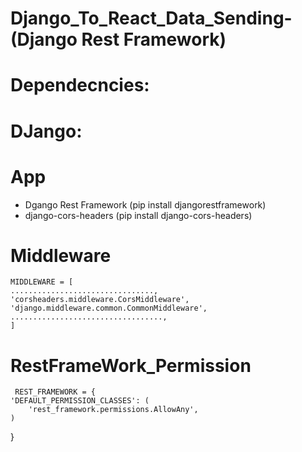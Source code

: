 # Django_To_React_Data_Sending-(Django Rest Framework)

# Dependecncies:

 # DJango:
 
 # App
 
  - Dgango Rest Framework (pip install djangorestframework)
  - django-cors-headers (pip install django-cors-headers)
  
  # Middleware
  
    MIDDLEWARE = [
    ................................,
    'corsheaders.middleware.CorsMiddleware',
    'django.middleware.common.CommonMiddleware',
    ..................................,
    ]
   
   # RestFrameWork_Permission
   
     REST_FRAMEWORK = {
    'DEFAULT_PERMISSION_CLASSES': (
        'rest_framework.permissions.AllowAny',
    )
  }

